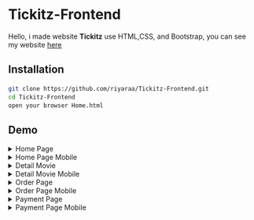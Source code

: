 # Tickitz-Frontend

<p>Hello, i made website <b>Tickitz</b> use HTML,CSS, and Bootstrap, you can see my website <a href="https://tickitz-demo-web.netlify.app">here</a></p>

## Installation
```sh
git clone https://github.com/riyaraa/Tickitz-Frontend.git
cd Tickitz-Frontend
open your browser Home.html
```

## Demo

<details>
  <summary>
    Home Page
  </summary>
<img src="assets/screenshot/HomePage.png" alt="Home Page" />
</details>

<details>
  <summary>
    Home Page Mobile 
  </summary>
<img src="assets/screenshot/Home-Mobile.png" alt="Home Page" />
</details>

<details>
  <summary>
   Detail Movie
  </summary>
<img src="assets/screenshot/Detail.png" alt="Home Page" />
</details>

<details>
  <summary>
   Detail Movie Mobile 
  </summary>
<img src="assets/screenshot/Detail-mobile.png" alt="Home Page" />
</details>

<details>
  <summary>
    Order Page
  </summary>
<img src="assets/screenshot/OrderPage.png" alt="Home Page" />
</details>

<details>
  <summary>
   Order Page Mobile
  </summary>
<img src="assets/screenshot/Order-Mobile.png" alt="Home Page" />
</details>

<details>
  <summary>
    Payment Page
  </summary>
<img src="assets/screenshot/PaymentPage.png" alt="Home Page" />
</details>

<details>
  <summary>
   Payment Page Mobile
  </summary>
<img src="assets/screenshot/Payment-mobile.png" alt="Home Page" />
</details>
